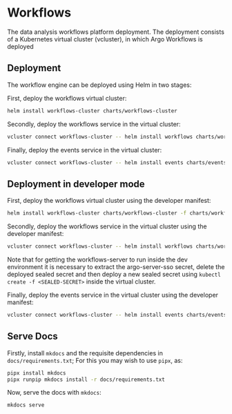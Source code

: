 # Workflows

The data analysis workflows platform deployment. The deployment consists of a Kubernetes virtual cluster (vcluster), in which Argo Workflows is deployed

## Deployment

The workflow engine can be deployed using Helm in two stages:

First, deploy the workflows virtual cluster:
```sh
helm install workflows-cluster charts/workflows-cluster
```

Secondly, deploy the workflows service in the virtual cluster:
```sh
vcluster connect workflows-cluster -- helm install workflows charts/workflows -n workflows --create-namespace
```

Finally, deploy the events service in the virtual cluster:
```sh
vcluster connect workflows-cluster -- helm install events charts/events -n events --create-namespace
```

## Deployment in developer mode

First, deploy the workflows virtual cluster using the developer manifest:
```sh
helm install workflows-cluster charts/workflows-cluster -f charts/workflows-cluster/dev-values.yaml
```

Secondly, deploy the workflows service in the virtual cluster using the developer manifest:
```sh
vcluster connect workflows-cluster -- helm install workflows charts/workflows -n workflows -f charts/workflows/dev-values.yaml --create-namespace
```
Note that for getting the workflows-server to run inside the dev environment it is necessary to extract the argo-server-sso secret, delete the deployed sealed secret and then deploy a new sealed secret using ```kubectl create -f <SEALED-SECRET>``` inside the virtual cluster.

Finally, deploy the events service in the virtual cluster using the developer manifest:
```sh
vcluster connect workflows-cluster -- helm install events charts/events -n events -f charts/events/dev-values.yaml --create-namespace
```

## Serve Docs

Firstly, install `mkdocs` and the requisite dependencies in `docs/requirements.txt`; For this you may wish to use `pipx`, as:
```sh
pipx install mkdocs
pipx runpip mkdocs install -r docs/requirements.txt
```

Now, serve the docs with `mkdocs`:
```sh
mkdocs serve
```
